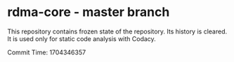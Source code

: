 # rdma-core - master branch

This repository contains frozen state of the repository.
Its history is cleared. It is used only for static code
analysis with Codacy.

Commit Time: 1704346357